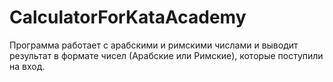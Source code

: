 # CalculatorForKataAcademy

Программа работает с арабскими и римскими числами и выводит результат в формате чисел (Арабские или Римские), которые поступили на вход.
